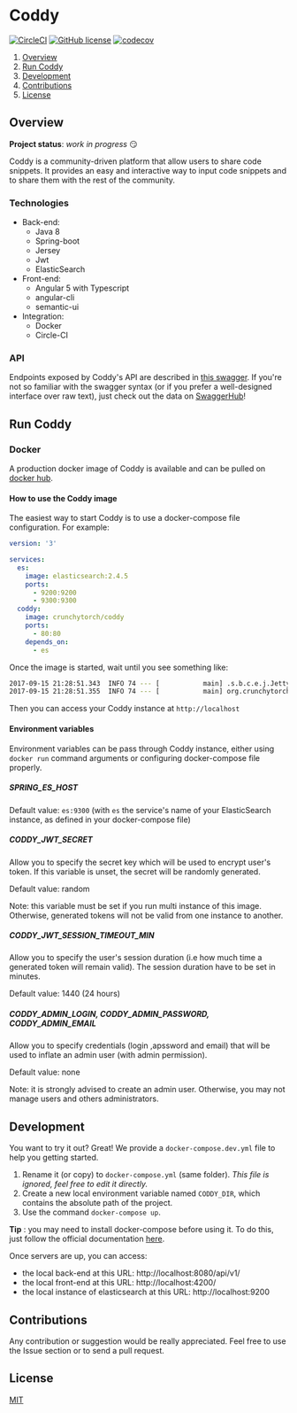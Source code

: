 # Coddy
[![CircleCI](https://circleci.com/gh/Crunchy-Torch/coddy.svg?style=shield)](https://circleci.com/gh/Crunchy-Torch/coddy) [![GitHub license](https://img.shields.io/badge/license-MIT-blue.svg)](./LICENSE) [![codecov](https://codecov.io/gh/Crunchy-Torch/coddy/branch/master/graph/badge.svg)](https://codecov.io/gh/Crunchy-Torch/coddy)

1. [Overview](#overview)  
2. [Run Coddy](#run-coddy)
3. [Development](#development)
4. [Contributions](#contributions)
5. [License](#license)

## Overview

**Project status**: *work in progress* :smirk:

Coddy is a community-driven platform that allow users to share code snippets. It provides an easy and interactive way to input code snippets and to share them with the rest of the community.

### Technologies

* Back-end:
  * Java 8
  * Spring-boot
  * Jersey
  * Jwt
  * ElasticSearch
* Front-end:
  * Angular 5 with Typescript
  * angular-cli
  * semantic-ui
* Integration:
  * Docker
  * Circle-CI

### API
Endpoints exposed by Coddy's API are described in [this swagger](./docs/api-swagger.yml). If you're not so familiar with the swagger syntax (or if you prefer a well-designed interface over raw text), just check out the data on [SwaggerHub](https://app.swaggerhub.com/apis/Nexucis/Coddy/1.0.0)!

## Run Coddy

### Docker
A production docker image of Coddy is available and can be pulled on [docker hub](https://hub.docker.com/r/crunchytorch/coddy/).

#### How to use the Coddy image

The easiest way to start Coddy is to use a docker-compose file configuration. For example: 

```yaml
version: '3'

services:
  es:
    image: elasticsearch:2.4.5
    ports:
      - 9200:9200
      - 9300:9300
  coddy:
    image: crunchytorch/coddy
    ports:
      - 80:80
    depends_on:
      - es
```

Once the image is started, wait until you see something like: 

```bash
2017-09-15 21:28:51.343  INFO 74 --- [           main] .s.b.c.e.j.JettyEmbeddedServletContainer : Jetty started on port(s) 8080 (http/1.1)
2017-09-15 21:28:51.355  INFO 74 --- [           main] org.crunchytorch.coddy.Main              : Started Main in 15.305 seconds (JVM running for 16.668)
```

Then you can access your Coddy instance at `http://localhost`

#### Environment variables

Environment variables can be pass through Coddy instance, either using `docker run` command arguments or configuring docker-compose file properly.

##### SPRING_ES_HOST

Default value: `es:9300` (with `es` the service's name of your ElasticSearch instance, as defined in your docker-compose file)

##### CODDY_JWT_SECRET

Allow you to specify the secret key which will be used to encrypt user's token. If this variable is unset, the secret will be randomly generated.

Default value: random 
 
Note: this variable must be set if you run multi instance of this image. Otherwise, generated tokens will not be valid from one instance to another.

##### CODDY_JWT_SESSION_TIMEOUT_MIN

Allow you to specify the user's session duration (i.e how much time a generated token will remain valid). The session duration have to be set in minutes.

Default value: 1440 (24 hours)

##### CODDY_ADMIN_LOGIN, CODDY_ADMIN_PASSWORD, CODDY_ADMIN_EMAIL

Allow you to specify credentials (login ,apssword and email) that will be used to inflate an admin user (with admin permission).

Default value: none

Note: it is strongly advised to create an admin user. Otherwise, you may not manage users and others administrators.

## Development
You want to try it out? Great! We provide a `docker-compose.dev.yml` file to help you getting started.

1. Rename it (or copy) to `docker-compose.yml` (same folder).  *This file is ignored, feel free to edit it directly.*
2. Create a new local environment variable named `CODDY_DIR`, which contains the absolute path of the project.
3. Use the command `docker-compose up`.

**Tip** : you may need to install docker-compose before using it. To do this, just follow the official documentation [here](https://docs.docker.com/compose/install/).

Once servers are up, you can access:

* the local back-end at this URL: http://localhost:8080/api/v1/
* the local front-end at this URL: http://localhost:4200/
* the local instance of elasticsearch at this URL: http://localhost:9200

## Contributions

Any contribution or suggestion would be really appreciated. Feel free to use the Issue section or to send a pull request.

## License

[MIT](./LICENSE)
